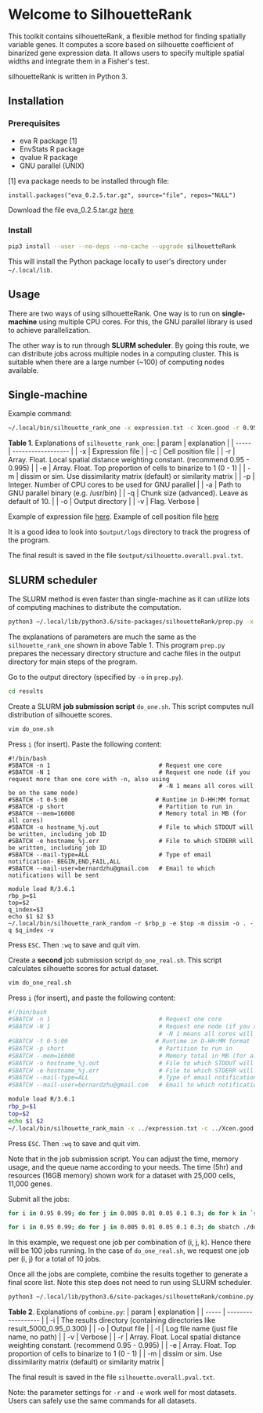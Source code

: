 # Welcome to SilhouetteRank

This toolkit contains silhouetteRank, a flexible method for finding spatially variable genes. It computes a score based on silhouette coefficient of binarized gene expression data. It allows users to specify multiple spatial widths and integrate them in a Fisher's test. 

silhouetteRank is written in Python 3.

## Installation

### Prerequisites
* eva R package [1]
* EnvStats R package
* qvalue R package
* GNU parallel (UNIX)

[1] eva package needs to be installed through file:
```
install.packages("eva_0.2.5.tar.gz", source="file", repos="NULL")
```
Download the file eva_0.2.5.tar.gz [here](https://cran.r-project.org/src/contrib/Archive/eva/eva_0.2.5.tar.gz)

### Install
```bash
pip3 install --user --no-deps --no-cache --upgrade silhouetteRank
```
This will install the Python package locally to user's directory under `~/.local/lib`.


## Usage

There are two ways of using silhouetteRank.
One way is to run on **single-machine** using multiple CPU cores. For this, the GNU parallel library is used to achieve parallelization.

The other way is to run through **SLURM scheduler**. By going this route, we can distribute jobs across multiple nodes in a computing cluster. This is suitable when there are a large number (~100) of computing nodes available.

## Single-machine

Example command:
```bash
~/.local/bin/silhouette_rank_one -x expression.txt -c Xcen.good -r 0.95 0.99 -e 0.005 0.01 0.05 0.10 0.30 -m dissim -p 8 -a /usr/bin -o results -v -q 10
```

**Table 1**. Explanations of `silhouette_rank_one`: 
| param | explanation |
| ----- | ------------------ |
| -x | Expression file |
| -c | Cell position file |
| -r | Array. Float. Local spatial distance weighting constant. (recommend 0.95 - 0.995) |
| -e | Array. Float. Top proportion of cells to binarize to 1 (0 - 1) |
| -m | dissim or sim. Use dissimilarity matrix (default) or similarity matrix |
| -p | Integer. Number of CPU cores to be used for GNU parallel |
| -a | Path to GNU parallel binary (e.g. /usr/bin) |
| -q | Chunk size (advanced). Leave as default of 10. |
| -o | Output directory |
| -v | Flag. Verbose |

Example of expression file [here](http://spatialdataset.com). Example of cell position file [here](http://spatialgiotto.com)

It is a good idea to look into `$output/logs` directory to track the progress of the program.

The final result is saved in the file `$output/silhouette.overall.pval.txt`.

## SLURM scheduler

The SLURM method is even faster than single-machine as it can utilize lots of computing machines to distribute the computation.

```bash
python3 ~/.local/lib/python3.6/site-packages/silhouetteRank/prep.py -x expression.txt -c Xcen.good -r 0.95 0.99 -e 0.005 0.01 0.05 0.10 0.30 -m dissim -o results -v
```
The explanations of parameters are much the same as the `silhouette_rank_one` shown in above Table 1.
This program `prep.py` prepares the necessary directory structure and cache files in the output directory for main steps of the program.

Go to the output directory (specified by `-o` in `prep.py`).
```bash
cd results
```
Create a SLURM **job submission script** `do_one.sh`. This script computes null distribution of silhouette scores. 
```bash
vim do_one.sh
```
Press `i` (for insert). Paste the following content:
```
#!/bin/bash
#SBATCH -n 1                               # Request one core
#SBATCH -N 1                               # Request one node (if you request more than one core with -n, also using
                                           # -N 1 means all cores will be on the same node)
#SBATCH -t 0-5:00                         # Runtime in D-HH:MM format
#SBATCH -p short                           # Partition to run in
#SBATCH --mem=16000                        # Memory total in MB (for all cores)
#SBATCH -o hostname_%j.out                 # File to which STDOUT will be written, including job ID
#SBATCH -e hostname_%j.err                 # File to which STDERR will be written, including job ID
#SBATCH --mail-type=ALL                    # Type of email notification- BEGIN,END,FAIL,ALL
#SBATCH --mail-user=bernardzhu@gmail.com   # Email to which notifications will be sent

module load R/3.6.1
rbp_p=$1
top=$2
q_index=$3
echo $1 $2 $3
~/.local/bin/silhouette_rank_random -r $rbp_p -e $top -m dissim -o . -q $q_index -v
```
Press `ESC`. Then `:wq` to save and quit vim. 

Create a **second** job submission script `do_one_real.sh`. This script calculates silhouette scores for actual dataset.
```bash
vim do_one_real.sh
```
Press `i` (for insert), and paste the following content:
```bash
#!/bin/bash
#SBATCH -n 1                               # Request one core
#SBATCH -N 1                               # Request one node (if you request more than one core with -n, also using
                                           # -N 1 means all cores will be on the same node)
#SBATCH -t 0-5:00                         # Runtime in D-HH:MM format
#SBATCH -p short                           # Partition to run in
#SBATCH --mem=16000                        # Memory total in MB (for all cores)
#SBATCH -o hostname_%j.out                 # File to which STDOUT will be written, including job ID
#SBATCH -e hostname_%j.err                 # File to which STDERR will be written, including job ID
#SBATCH --mail-type=ALL                    # Type of email notification- BEGIN,END,FAIL,ALL
#SBATCH --mail-user=bernardzhu@gmail.com   # Email to which notifications will be sent

module load R/3.6.1
rbp_p=$1
top=$2
echo $1 $2
~/.local/bin/silhouette_rank_main -x ../expression.txt -c ../Xcen.good -e $top -r $rbp_p -m dissim -o . -v
```
Press `ESC`. Then `:wq` to save and quit vim. 

Note that in the job submission script. You can adjust the time, memory usage, and the queue name according to your needs. The time (5hr) and resources (16GB memory) shown work for a dataset with 25,000 cells, 11,000 genes. 

Submit all the jobs:
```bash
for i in 0.95 0.99; do for j in 0.005 0.01 0.05 0.1 0.3; do for k in `seq 0 9`; do sbatch ./do_one.sh $i $j $k; done; done; done
```
```bash
for i in 0.95 0.99; do for j in 0.005 0.01 0.05 0.1 0.3; do sbatch ./do_one_real.sh $i $j; done; done
```
In this example, we request one job per combination of (i, j, k). Hence there will be 100 jobs running. In the case of `do_one_real.sh`, we request one job per (i, j) for a total of 10 jobs.

Once all the jobs are complete, combine the results together to generate a final score list.
Note this step does not need to run using SLURM scheduler.
```bash
python3 ~/.local/lib/python3.6/site-packages/silhouetteRank/combine.py -i . -o silhouette_overall_pval.txt -l master.combine.log -v -r 0.95 0.99 -e 0.005 0.01 0.05 0.1 0.3 -m dissim 
```

**Table 2**. Explanations of `combine.py`: 
| param | explanation |
| ----- | ------------------ |
| -i | The results directory (containing directories like result_5000_0.95_0.300) |
| -o | Output file |
| -l | Log file name (just file name, no path) |
| -v | Verbose |
| -r | Array. Float. Local spatial distance weighting constant. (recommend 0.95 - 0.995) |
| -e | Array. Float. Top proportion of cells to binarize to 1 (0 - 1) |
| -m | dissim or sim. Use dissimilarity matrix (default) or similarity matrix |

The final result is saved in the file `silhouette.overall.pval.txt`.

Note: the parameter settings for `-r` and `-e` work well for most datasets. Users can safely use the same commands for all datasets.

